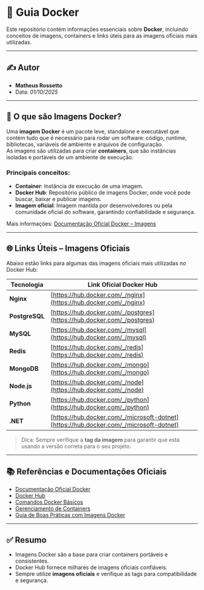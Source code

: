 # 🐳 Guia Docker

Este repositório contém informações essenciais sobre **Docker**, incluindo conceitos de imagens, containers e links úteis para as imagens oficiais mais utilizadas.

---

## ✍️ Autor

- **Matheus Rossetto**  
- Data: *01/10/2025*

---

## 🔹 O que são Imagens Docker?

Uma **imagem Docker** é um pacote leve, standalone e executável que contém tudo que é necessário para rodar um software: código, runtime, bibliotecas, variáveis de ambiente e arquivos de configuração.  
As imagens são utilizadas para criar **containers**, que são instâncias isoladas e portáveis de um ambiente de execução.

### Principais conceitos:

- **Container**: Instância de execução de uma imagem.
- **Docker Hub**: Repositório público de imagens Docker, onde você pode buscar, baixar e publicar imagens.
- **Imagem oficial**: Imagem mantida por desenvolvedores ou pela comunidade oficial do software, garantindo confiabilidade e segurança.

Mais informações: [Documentação Oficial Docker – Imagens](https://docs.docker.com/engine/reference/commandline/images/)

---

## 🌐 Links Úteis – Imagens Oficiais

Abaixo estão links para algumas das imagens oficiais mais utilizadas no Docker Hub:

| Tecnologia    | Link Oficial Docker Hub |
|---------------|------------------------|
| **Nginx**     | [https://hub.docker.com/_/nginx](https://hub.docker.com/_/nginx) |
| **PostgreSQL**| [https://hub.docker.com/_/postgres](https://hub.docker.com/_/postgres) |
| **MySQL**     | [https://hub.docker.com/_/mysql](https://hub.docker.com/_/mysql) |
| **Redis**     | [https://hub.docker.com/_/redis](https://hub.docker.com/_/redis) |
| **MongoDB**   | [https://hub.docker.com/_/mongo](https://hub.docker.com/_/mongo) |
| **Node.js**   | [https://hub.docker.com/_/node](https://hub.docker.com/_/node) |
| **Python**    | [https://hub.docker.com/_/python](https://hub.docker.com/_/python) |
| **.NET**      | [https://hub.docker.com/_/microsoft-dotnet](https://hub.docker.com/_/microsoft-dotnet) |

> Dica: Sempre verifique a **tag da imagem** para garantir que está usando a versão correta para o seu projeto.

---

## 📚 Referências e Documentações Oficiais

- [Documentação Oficial Docker](https://docs.docker.com/)
- [Docker Hub](https://hub.docker.com/)
- [Comandos Docker Básicos](https://docs.docker.com/engine/reference/commandline/docker/)
- [Gerenciamento de Containers](https://docs.docker.com/engine/reference/commandline/container/)
- [Guia de Boas Práticas com Imagens Docker](https://docs.docker.com/develop/develop-images/dockerfile_best-practices/)

---

## ✅ Resumo

- Imagens Docker são a base para criar containers portáveis e consistentes.
- Docker Hub fornece milhares de imagens oficiais confiáveis.
- Sempre utilize **imagens oficiais** e verifique as tags para compatibilidade e segurança.
